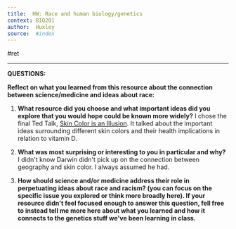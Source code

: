 ```yaml
---
title:  HW: Race and human biology/genetics
context: BIO201
author:  Huxley
source:  #index
---
```


#ret 

---



**QUESTIONS:**

**Reflect on what you learned from this resource about the connection between science/medicine and ideas about race:**

1. **What resource did you choose and what important ideas did you explore that you would hope could be known more widely?**
I chose the final Ted Talk, [Skin Color is an Illusion](https://www.youtube.com/watch?v=QOSPNVunyFQ). It talked about the important ideas surrounding different skin colors and their health implications in relation to vitamin D.

3.  **What was most surprising or interesting to you in particular and why?**
I didn't know Darwin didn't pick up on the connection between geography and skin color. I always assumed he had. 

4.  **How should science and/or medicine address their role in perpetuating ideas about race and racism? (you can focus on the specific issue you explored or think more broadly here). If your resource didn't feel focused enough to answer this question, fell free to instead tell me more here about what you learned and how it connects to the genetics stuff we've been learning in class.**













